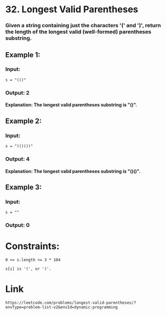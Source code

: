 # 32. Longest Valid Parentheses

### Given a string containing just the characters '(' and ')', return the length of the longest valid (well-formed) parentheses substring.

## Example 1:

### Input:
    s = "(()"
### Output: 2

#### Explanation: The longest valid parentheses substring is "()".

## Example 2:

### Input:
    s = ")()())"
### Output: 4

#### Explanation: The longest valid parentheses substring is "()()".

## Example 3:

### Input:
    s = ""

### Output: 0
 

# Constraints:

    0 <= s.length <= 3 * 104

    s[i] is '(', or ')'.

# Link
    https://leetcode.com/problems/longest-valid-parentheses/?envType=problem-list-v2&envId=dynamic-programming